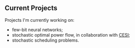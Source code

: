 ## Current Projects

Projects I'm currently working on:

* few-bit neural networks;
* stochastic optimal power flow, in collaboration with [CESI](https://www.cesi.it/);
* stochastic scheduling problems.
